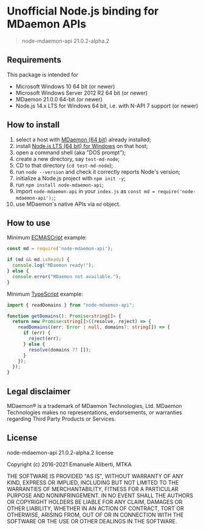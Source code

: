 # Unofficial Node.js binding for MDaemon APIs

> node-mdaemon-api 21.0.2-alpha.2

## Requirements

This package is intended for

- Microsoft Windows 10 64 bit (or newer)
- Microsoft Windows Server 2012 R2 64 bit (or newer)
- MDaemon 21.0.0 64-bit (or newer)
- Node.js 14.x LTS for Windows 64 bit, i.e. with N-API 7 support (or newer)

## How to install

1. select a host with [MDaemon (64 bit)](https://www.altn.com/Products/MDaemon-Email-Server-Windows/)
   already installed;
2. install [Node.js LTS (64 bit) for Windows](https://nodejs.org/en/download/)
   on that host;
3. open a command shell (aka "DOS prompt");
4. create a new directory, say `test-md-node`;
5. CD to that directory (`cd test-md-node`);
6. run `node --version` and check it correctly reports Node's version;
7. initialize a Node.js project with `npm init -y`;
8. run `npm install node-mdaemon-api`;
9. import `node-mdaemon-api` in your `index.js` as `const md = require('node-mdaemon-api');`;
10. use MDaemon's native APIs via `md` object.

## How to use

Minimum [ECMASCript](https://www.ecma-international.org/publications-and-standards/standards/ecma-262/)
example:

```javascript
const md = require('node-mdaemon-api');

if (md && md.isReady) {
  console.log("MDaemon ready!");
} else {
  console.error("MDaemon not available.");
}
```

Minimum [TypeScript](https://www.typescriptlang.org/docs/) example:

```typescript
import { readDomains } from "node-mdaemon-api";

function getDomains(): Promise<string[]> {
  return new Promise<string[]>((resolve, reject) => {
    readDomains((err: Error | null, domains?: string[]) => {
      if (err) {
        reject(err);
      } else {
        resolve(domains ?? []);
      }
    });
  });
}
```

## Legal disclaimer

MDaemon® is a trademark of MDaemon Technologies, Ltd. MDaemon
Technologies makes no representations, endorsements, or warranties
regarding Third Party Products or Services.

## License

node-mdaemon-api 21.0.2-alpha.2 license

Copyright (c) 2016-2021 Emanuele Aliberti, MTKA

THE SOFTWARE IS PROVIDED "AS IS", WITHOUT WARRANTY OF ANY KIND, EXPRESS OR
IMPLIED, INCLUDING BUT NOT LIMITED TO THE WARRANTIES OF MERCHANTABILITY,
FITNESS FOR A PARTICULAR PURPOSE AND NONINFRINGEMENT. IN NO EVENT SHALL THE
AUTHORS OR COPYRIGHT HOLDERS BE LIABLE FOR ANY CLAIM, DAMAGES OR OTHER
LIABILITY, WHETHER IN AN ACTION OF CONTRACT, TORT OR OTHERWISE, ARISING FROM,
OUT OF OR IN CONNECTION WITH THE SOFTWARE OR THE USE OR OTHER DEALINGS IN
THE SOFTWARE.
